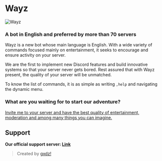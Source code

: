 # Wayz
![Wayz](https://media.discordapp.net/attachments/985062636762837032/1153591154768609300/1695107936536.jpg)

### **A bot in English and preferred by more than 70 servers**

Wayz is a new bot whose main language is English. With a wide variety of commands focused mainly on entertainment, it seeks to encourage and ensure activity on your server.

We are the first to implement new Discord features and build innovative systems so that your server never gets bored. Rest assured that with Wayz present, the quality of your server will be unmatched.

To know the list of commands, it is as simple as writing `,help` and navigating the dynamic menu.

### **What are you waiting for to start our adventure?**

[Invite me to your server and have the best quality of entertainment, moderation and among many things you can imagine.](https://discord.com/api/oauth2/authorize?client_id=866604832957136918&scope=bot+applications.commands&permissions=8)
## Support
**Our official support server: [Link](https://discord.gg/6v2JVBEKW7)**
> Created by [gxdz!](https://discord.com/users/841131506549522463)
